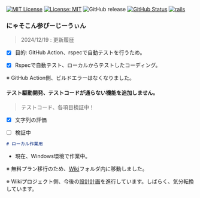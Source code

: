 [![MIT License](http://img.shields.io/badge/license-MIT-blue.svg?style=flat)](LICENSE) [![License: MIT](https://img.shields.io/badge/License-MIT-yellow.svg)](https://opensource.org/licenses/MIT) ![GitHub release](https://img.shields.io/github/release/takkii/nyasocom_sun_pg_win.svg?style=flat) [![GitHub Status](https://img.shields.io/github/last-commit/takkii/nyasocom_sun_pg_win.svg?style=flat)](GitHub) [![rails](https://github.com/takkii/nyasocom_sun_pg_win/actions/workflows/rails.yml/badge.svg?branch=main)](https://github.com/takkii/nyasocom_sun_pg_win/actions/workflows/rails.yml)

### にゃそこん参ぴーじーうぃん

> 2024/12/19 : 更新履歴

- [x] 目的: GitHub Action、rspecで自動テストを行うため。

- [x] Rspecで自動テスト、ローカルからテストしたコーディング。

※ GitHub Action側、ビルドエラーはなくなりました。

#### テスト駆動開発、テストコードが通らない機能を追加しません。

> テストコード、各項目検証中！

- [x] 文字列の評価

- [ ] 検証中 

```markdown
# ローカル作業用
```

- 現在、Windows環境で作業中。

※ 無料プラン移行のため、[Wiki](https://github.com/takkii/nyasocom_sun_pg_win/blob/main/wiki/manual.md)フォルダ内に移動しました。

※ Wikiプロジェクト側、今後の[設計計画](https://github.com/takkii/nyasocom_sun_pg_win/wiki/manual)を進行しています。しばらく、気分転換しています。
